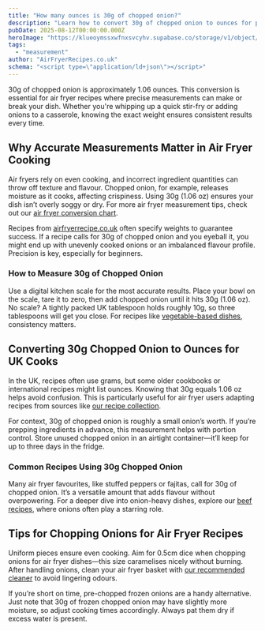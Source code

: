 ```yaml
---
title: "How many ounces is 30g of chopped onion?"
description: "Learn how to convert 30g of chopped onion to ounces for perfect air fryer recipes. Get accurate measurements in seconds!"
pubDate: 2025-08-12T00:00:00.000Z
heroImage: "https://klueoymssxwfnxsvcyhv.supabase.co/storage/v1/object/public/md/30g-chopped-onion-to-ounces-4b143919.webp"
tags:
  - "measurement"
author: "AirFryerRecipes.co.uk"
schema: "<script type=\"application/ld+json\"></script>"
---
```


<p>30g of chopped onion is approximately 1.06 ounces. This conversion is essential for air fryer recipes where precise measurements can make or break your dish. Whether you're whipping up a quick stir-fry or adding onions to a casserole, knowing the exact weight ensures consistent results every time.</p>

<h2>Why Accurate Measurements Matter in Air Fryer Cooking</h2>  
<p>Air fryers rely on even cooking, and incorrect ingredient quantities can throw off texture and flavour. Chopped onion, for example, releases moisture as it cooks, affecting crispiness. Using 30g (1.06 oz) ensures your dish isn’t overly soggy or dry. For more air fryer measurement tips, check out our <a href=https://www.airfryerrecipe.co.uk/air-fryer-conversion-chart>air fryer conversion chart</a>.</p>  

<p>Recipes from <a href=https://www.airfryerrecipe.co.uk>airfryerrecipe.co.uk</a> often specify weights to guarantee success. If a recipe calls for 30g of chopped onion and you eyeball it, you might end up with unevenly cooked onions or an imbalanced flavour profile. Precision is key, especially for beginners.</p>  

<h3>How to Measure 30g of Chopped Onion</h3>  
<p>Use a digital kitchen scale for the most accurate results. Place your bowl on the scale, tare it to zero, then add chopped onion until it hits 30g (1.06 oz). No scale? A tightly packed UK tablespoon holds roughly 10g, so three tablespoons will get you close. For recipes like <a href=https://www.airfryerrecipe.co.uk/recipe-category/vegetables>vegetable-based dishes</a>, consistency matters.</p>  

<h2>Converting 30g Chopped Onion to Ounces for UK Cooks</h2>  
<p>In the UK, recipes often use grams, but some older cookbooks or international recipes might list ounces. Knowing that 30g equals 1.06 oz helps avoid confusion. This is particularly useful for air fryer users adapting recipes from sources like <a href=https://www.airfryerrecipe.co.uk/recipes>our recipe collection</a>.</p>  

<p>For context, 30g of chopped onion is roughly a small onion’s worth. If you’re prepping ingredients in advance, this measurement helps with portion control. Store unused chopped onion in an airtight container—it’ll keep for up to three days in the fridge.</p>  

<h3>Common Recipes Using 30g Chopped Onion</h3>  
<p>Many air fryer favourites, like stuffed peppers or fajitas, call for 30g of chopped onion. It’s a versatile amount that adds flavour without overpowering. For a deeper dive into onion-heavy dishes, explore our <a href=https://www.airfryerrecipe.co.uk/recipe-category/beef>beef recipes</a>, where onions often play a starring role.</p>  

<h2>Tips for Chopping Onions for Air Fryer Recipes</h2>  
<p>Uniform pieces ensure even cooking. Aim for 0.5cm dice when chopping onions for air fryer dishes—this size caramelises nicely without burning. After handling onions, clean your air fryer basket with <a href=https://www.airfryerrecipe.co.uk/air-fryer-cleaner>our recommended cleaner</a> to avoid lingering odours.</p>  

<p>If you’re short on time, pre-chopped frozen onions are a handy alternative. Just note that 30g of frozen chopped onion may have slightly more moisture, so adjust cooking times accordingly. Always pat them dry if excess water is present.</p>